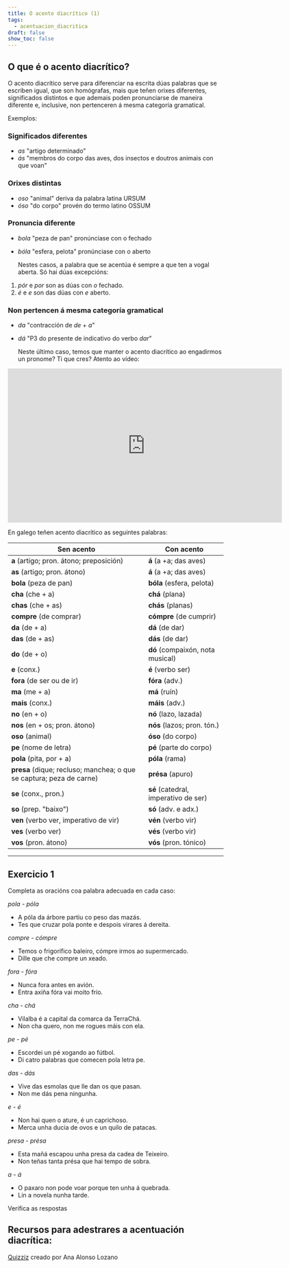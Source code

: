 ```yaml
---
title: O acento diacrítico (1)
tags:
  - acentuacion_diacritica
draft: false
show_toc: false
---
```

## O que é o acento diacrítico?

O acento diacrítico serve para diferenciar na escrita dúas palabras que se escriben igual, que son homógrafas, mais que teñen orixes diferentes, significados distintos e que ademais poden pronunciarse de maneira diferente e, inclusive, non pertenceren á mesma categoría gramatical.

Exemplos:

### Significados diferentes

* *as* "artigo determinado"
* *ás* "membros do corpo das aves, dos insectos e doutros animais con que voan"

### Orixes distintas

* *oso* "animal" deriva da palabra latina URSUM
* *óso* "do corpo" provén do termo latino OSSUM

### Pronuncia diferente

* *bola* "peza de pan" pronúnciase con o fechado
* *bóla* "esfera, pelota" pronúnciase con o aberto

  Nestes casos, a palabra que se acentúa é sempre a que ten a vogal aberta. Só hai dúas excepcións:
1. *pór* e *por* son as dúas con *o* fechado.
2. *é* e *e* son das dúas con *e* aberto.

### Non pertencen á mesma categoría gramatical

* *da* "contracción de *de* + *a*"
* *dá* "P3 do presente de indicativo do verbo *dar*"

  Neste último caso, temos que manter o acento diacrítico ao engadirmos un pronome?
Ti que cres? Atento ao vídeo:

<iframe src="https://player.vimeo.com/video/179171705?title=0&byline=0&portrait=0" width="640" height="360" frameborder="0" allow="autoplay; fullscreen" allowfullscreen></iframe>

En galego teñen acento diacrítico as seguintes palabras:

| Sen acento                                                           | Con acento                           |
| -------------------------------------------------------------------- | ------------------------------------ |
| **a** (artigo; pron. átono; preposición)                             | **á** (a +a; das aves)               |
| **as** (artigo; pron. átono)                                         | **á** (a +a; das aves)               |
| **bola** (peza de pan)                                               | **bóla** (esfera, pelota)            |
| **cha** (che + a)                                                    | **chá** (plana)                      |
| **chas** (che + as)                                                  | **chás** (planas)                    |
| **compre** (de comprar)                                              | **cómpre** (de cumprir)              |
| **da** (de + a)                                                      | **dá** (de dar)                      |
| **das** (de + as)                                                    | **dás** (de dar)                     |
| **do** (de + o)                                                      | **dó** (compaixón, nota musical)     |
| **e** (conx.)                                                        | **é** (verbo ser)                    |
| **fora** (de ser ou de ir)                                           | **fóra** (adv.)                      |
| **ma** (me + a)                                                      | **má** (ruín)                        |
| **mais** (conx.)                                                     | **máis** (adv.)                      |
| **no** (en + o)                                                      | **nó** (lazo, lazada)                |
| **nos** (en + os; pron. átono)                                       | **nós** (lazos; pron. tón.)          |
| **oso** (animal)                                                     | **óso** (do corpo)                   |
| **pe** (nome de letra)                                               | **pé** (parte do corpo)              |
| **pola** (pita, por + a)                                             | **póla** (rama)                      |
| **presa** (dique; recluso; manchea; o que se captura; peza de carne) | **présa** (apuro)                    |
| **se** (conx., pron.)                                                | **sé** (catedral, imperativo de ser) |
| **so** (prep. "baixo")                                               | **só** (adv. e adx.)                 |
| **ven** (verbo ver, imperativo de vir)                               | **vén** (verbo vir)                  |
| **ves** (verbo ver)                                                  | **vés** (verbo vir)                  |
| **vos** (pron. átono)                                                | **vós** (pron. tónico)               |

- - -

## Exercicio 1

Completa as oracións coa palabra adecuada en cada caso:

*pola - póla*

* A <e-answer>póla</e-answer> da árbore partiu co peso das mazás.
* Tes que cruzar <e-answer>pola</e-answer> ponte e despois virares á dereita.

*compre - cómpre*

* Temos o frigorífico baleiro, <e-answer>cómpre</e-answer> irmos ao supermercado.
* Dille que che <e-answer>compre</e-answer> un xeado.

*fora - fóra*

* Nunca <e-answer>fora</e-answer> antes en avión.
* Entra axiña <e-answer>fóra</e-answer> vai moito frío.

*cha - chá*

* Vilalba é a capital da comarca da Terra<e-answer>Chá</e-answer>.
* Non <e-answer>cha</e-answer> quero, non me rogues máis con ela.

*pe - pé*

* Escordei un <e-answer>pé</e-answer> xogando ao fútbol.
* Di catro palabras que comecen pola letra <e-answer>pe</e-answer>.

*das - dás*

* Vive <e-answer>das</e-answer> esmolas que lle dan os que pasan.
* Non me <e-answer>dás</e-answer> pena ningunha.

*e - é*

* Non hai quen o ature, <e-answer>é</e-answer> un caprichoso.
* Merca unha ducia de ovos <e-answer>e</e-answer> un quilo de patacas.

*presa - présa*

* Esta mañá escapou unha <e-answer>presa</e-answer> da cadea de Teixeiro.
* Non teñas tanta <e-answer>présa</e-answer> que hai tempo de sobra.

*a - á*

* O paxaro non pode voar porque ten unha <e-answer>á</e-answer> quebrada.
* Lin <e-answer>a</e-answer> novela nunha tarde.

<e-validate>Verifica as respostas</e-validate>

## Recursos para adestrares a acentuación diacrítica:

[Quizziz](https://quizizz.com/join/quiz/6009c73c004a13001bca6d48/start?studentShare=true) creado por Ana Alonso Lozano
